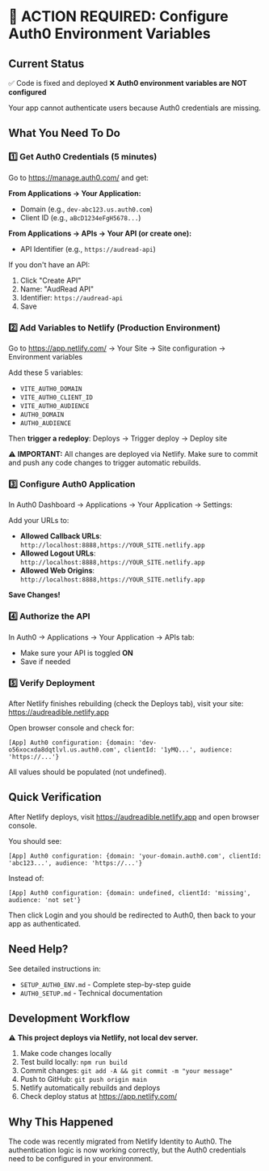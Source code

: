 # 🚨 ACTION REQUIRED: Configure Auth0 Environment Variables

## Current Status
✅ Code is fixed and deployed
❌ **Auth0 environment variables are NOT configured**

Your app cannot authenticate users because Auth0 credentials are missing.

## What You Need To Do

### 1️⃣ Get Auth0 Credentials (5 minutes)

Go to https://manage.auth0.com/ and get:

**From Applications → Your Application:**
- Domain (e.g., `dev-abc123.us.auth0.com`)
- Client ID (e.g., `aBcD1234eFgH5678...`)

**From Applications → APIs → Your API (or create one):**
- API Identifier (e.g., `https://audread-api`)

If you don't have an API:
1. Click "Create API"
2. Name: "AudRead API"  
3. Identifier: `https://audread-api`
4. Save

### 2️⃣ Add Variables to Netlify (Production Environment)

Go to https://app.netlify.com/ → Your Site → Site configuration → Environment variables

Add these 5 variables:
- `VITE_AUTH0_DOMAIN`
- `VITE_AUTH0_CLIENT_ID`
- `VITE_AUTH0_AUDIENCE`
- `AUTH0_DOMAIN`
- `AUTH0_AUDIENCE`

Then **trigger a redeploy**: Deploys → Trigger deploy → Deploy site

⚠️ **IMPORTANT:** All changes are deployed via Netlify. Make sure to commit and push any code changes to trigger automatic rebuilds.

### 3️⃣ Configure Auth0 Application

In Auth0 Dashboard → Applications → Your Application → Settings:

Add your URLs to:
- **Allowed Callback URLs**: `http://localhost:8888,https://YOUR_SITE.netlify.app`
- **Allowed Logout URLs**: `http://localhost:8888,https://YOUR_SITE.netlify.app`
- **Allowed Web Origins**: `http://localhost:8888,https://YOUR_SITE.netlify.app`

**Save Changes!**

### 4️⃣ Authorize the API

In Auth0 → Applications → Your Application → APIs tab:
- Make sure your API is toggled **ON**
- Save if needed

### 5️⃣ Verify Deployment

After Netlify finishes rebuilding (check the Deploys tab), visit your site:
https://audreadible.netlify.app

Open browser console and check for:
```
[App] Auth0 configuration: {domain: 'dev-o56xocxda8dqtlvl.us.auth0.com', clientId: '1yMQ...', audience: 'https://...'}
```

All values should be populated (not undefined).

## Quick Verification

After Netlify deploys, visit https://audreadible.netlify.app and open browser console.

You should see:
```
[App] Auth0 configuration: {domain: 'your-domain.auth0.com', clientId: 'abc123...', audience: 'https://...'}
```

Instead of:
```
[App] Auth0 configuration: {domain: undefined, clientId: 'missing', audience: 'not set'}
```

Then click Login and you should be redirected to Auth0, then back to your app as authenticated.

## Need Help?

See detailed instructions in:
- `SETUP_AUTH0_ENV.md` - Complete step-by-step guide
- `AUTH0_SETUP.md` - Technical documentation

## Development Workflow

⚠️ **This project deploys via Netlify, not local dev server.**

1. Make code changes locally
2. Test build locally: `npm run build`
3. Commit changes: `git add -A && git commit -m "your message"`
4. Push to GitHub: `git push origin main`
5. Netlify automatically rebuilds and deploys
6. Check deploy status at https://app.netlify.com/

## Why This Happened

The code was recently migrated from Netlify Identity to Auth0. The authentication logic is now working correctly, but the Auth0 credentials need to be configured in your environment.
